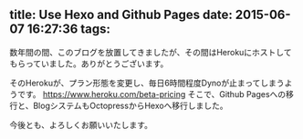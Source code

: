 title: Use Hexo and Github Pages
date: 2015-06-07 16:27:36
tags:
---
数年間の間、このブログを放置してきましたが、その間はHerokuにホストしてもらっていました。ありがとうございます。

そのHerokuが、プラン形態を変更し、毎日6時間程度Dynoが止まってしまうようです。
https://www.heroku.com/beta-pricing
そこで、Github Pagesへの移行と、BlogシステムもOctopressからHexoへ移行しました。

今後とも、よろしくお願いいたします。